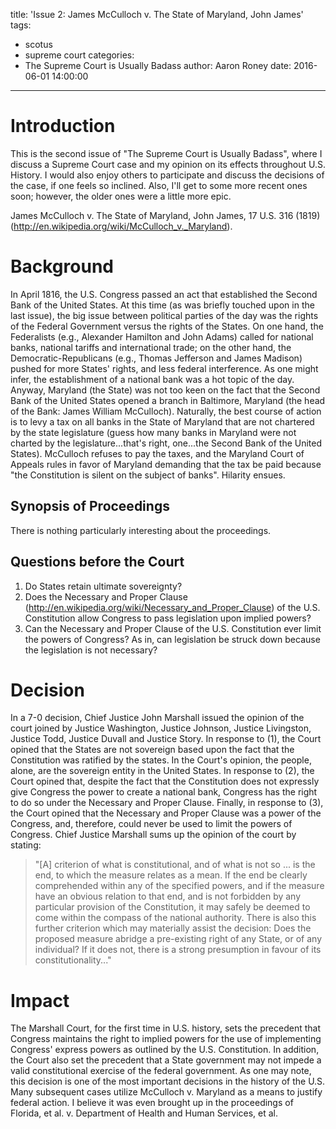 title: 'Issue 2: James McCulloch v. The State of Maryland, John James'
tags:
  - scotus
  - supreme court
categories:
  - The Supreme Court is Usually Badass
author: Aaron Roney
date: 2016-06-01 14:00:00
---

<!-- toc -->

# Introduction

This is the second issue of "The Supreme Court is Usually Badass", where I discuss a Supreme Court case and my opinion on its effects throughout U.S. History.  I would also enjoy others to participate and discuss the decisions of the case, if one feels so inclined.  Also, I'll get to some more recent ones soon; however, the older ones were a little more epic.  

James McCulloch v. The State of Maryland, John James, 17 U.S. 316 (1819) (http://en.wikipedia.org/wiki/McCulloch_v._Maryland).

# Background

In April 1816, the U.S. Congress passed an act that established the Second Bank of the United States.  At this time (as was briefly touched upon in the last issue), the big issue between political parties of the day was the rights of the Federal Government versus the rights of the States.  On one hand, the Federalists (e.g., Alexander Hamilton and John Adams) called for national banks, national tariffs and international trade; on the other hand, the Democratic-Republicans (e.g., Thomas Jefferson and James Madison) pushed for more States' rights, and less federal interference.  As one might infer, the establishment of a national bank was a hot topic of the day.  Anyway, Maryland (the State) was not too keen on the fact that the Second Bank of the United States opened a branch in Baltimore, Maryland (the head of the Bank: James William McCulloch).  Naturally, the best course of action is to levy a tax on all banks in the State of Maryland that are not chartered by the state legislature (guess how many banks in Maryland were not charted by the legislature...that's right, one...the Second Bank of the United States).  McCulloch refuses to pay the taxes, and the Maryland Court of Appeals rules in favor of Maryland demanding that the tax be paid because "the Constitution is silent on the subject of banks".  Hilarity ensues.

## Synopsis of Proceedings

There is nothing particularly interesting about the proceedings.

## Questions before the Court

1. Do States retain ultimate sovereignty?
2. Does the Necessary and Proper Clause (http://en.wikipedia.org/wiki/Necessary_and_Proper_Clause) of the U.S. Constitution allow Congress to pass legislation upon implied powers?
3. Can the Necessary and Proper Clause of the U.S. Constitution ever limit the powers of Congress?  As in, can legislation be struck down because the legislation is not necessary?

# Decision

In a 7-0 decision, Chief Justice John Marshall issued the opinion of the court joined by Justice Washington, Justice Johnson, Justice Livingston, Justice Todd, Justice Duvall and Justice Story.  In response to (1), the Court opined that the States are not sovereign based upon the fact that the Constitution was ratified by the states.  In the Court's opinion, the people, alone, are the sovereign entity in the United States.  In response to (2), the Court opined that, despite the fact that the Constitution does not expressly give Congress the power to create a national bank, Congress has the right to do so under the Necessary and Proper Clause.  Finally, in response to (3), the Court opined that the Necessary and Proper Clause was a power of the Congress, and, therefore, could never be used to limit the powers of Congress.  Chief Justice Marshall sums up the opinion of the court by stating:

> "[A] criterion of what is constitutional, and of what is not so ... is the end, to which the measure relates as a mean. If the end be clearly comprehended within any of the specified powers, and if the measure have an obvious relation to that end, and is not forbidden by any particular provision of the Constitution, it may safely be deemed to come within the compass of the national authority. There is also this further criterion which may materially assist the decision: Does the proposed measure abridge a pre-existing right of any State, or of any individual? If it does not, there is a strong presumption in favour of its constitutionality..."

# Impact

The Marshall Court, for the first time in U.S. history, sets the precedent that Congress maintains the right to implied powers for the use of implementing Congress' express powers as outlined by the U.S. Constitution.  In addition, the Court also set the precedent that a State government may not impede a valid constitutional exercise of the federal government.  As one may note, this decision is one of the most important decisions in the history of the U.S.  Many subsequent cases utilize McCulloch v. Maryland as a means to justify federal action.  I believe it was even brought up in the proceedings of Florida, et al. v. Department of Health and Human Services, et al.